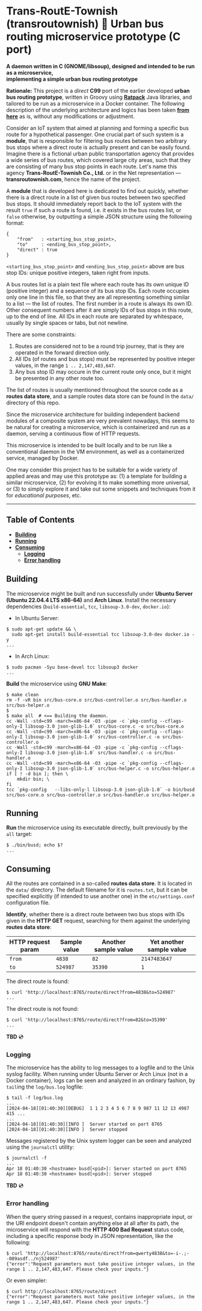 # Trans-RoutE-Townish (transroutownish) :small_orange_diamond: Urban bus routing microservice prototype (C port)

**A daemon written in C (GNOME/libsoup), designed and intended to be run as a microservice,
<br />implementing a simple urban bus routing prototype**

**Rationale:** This project is a *direct* **C99** port of the earlier developed **urban bus routing prototype**, written in Groovy using **[Ratpack](https://ratpack.io "A set of Java libraries for building scalable HTTP applications")** Java libraries, and tailored to be run as a microservice in a Docker container. The following description of the underlying architecture and logics has been taken **[from here](https://github.com/rgolubtsov/transroutownish-proto-bus-groovy)** as is, without any modifications or adjustment.

Consider an IoT system that aimed at planning and forming a specific bus route for a hypothetical passenger. One crucial part of such system is a **module**, that is responsible for filtering bus routes between two arbitrary bus stops where a direct route is actually present and can be easily found. Imagine there is a fictional urban public transportation agency that provides a wide series of bus routes, which covered large city areas, such that they are consisting of many bus stop points in each route. Let's name this agency **Trans-RoutE-Townish Co., Ltd.** or in the Net representation &mdash; **transroutownish.com**, hence the name of the project.

A **module** that is developed here is dedicated to find out quickly, whether there is a direct route in a list of given bus routes between two specified bus stops. It should immediately report back to the IoT system with the result `true` if such a route is found, i.e. it exists in the bus routes list, or `false` otherwise, by outputting a simple JSON structure using the following format:

```
{
    "from"   : <starting_bus_stop_point>,
    "to"     : <ending_bus_stop_point>,
    "direct" : true
}
```

`<starting_bus_stop_point>` and `<ending_bus_stop_point>` above are bus stop IDs: unique positive integers, taken right from inputs.

A bus routes list is a plain text file where each route has its own unique ID (positive integer) and a sequence of its bus stop IDs. Each route occupies only one line in this file, so that they are all representing something similar to a list &mdash; the list of routes. The first number in a route is always its own ID. Other consequent numbers after it are simply IDs of bus stops in this route, up to the end of line. All IDs in each route are separated by whitespace, usually by single spaces or tabs, but not newline.

There are some constraints:
1. Routes are considered not to be a round trip journey, that is they are operated in the forward direction only.
2. All IDs (of routes and bus stops) must be represented by positive integer values, in the range `1 .. 2,147,483,647`.
3. Any bus stop ID may occure in the current route only once, but it might be presented in any other route too.

The list of routes is usually mentioned throughout the source code as a **routes data store**, and a sample routes data store can be found in the `data/` directory of this repo.

Since the microservice architecture for building independent backend modules of a composite system are very prevalent nowadays, this seems to be natural for creating a microservice, which is containerized and run as a daemon, serving a continuous flow of HTTP requests.

This microservice is intended to be built locally and to be run like a conventional daemon in the VM environment, as well as a containerized service, managed by Docker.

One may consider this project has to be suitable for a wide variety of applied areas and may use this prototype as: (1) a template for building a similar microservice, (2) for evolving it to make something more universal, or (3) to simply explore it and take out some snippets and techniques from it for *educational purposes*, etc.

---

## Table of Contents

* **[Building](#building)**
* **[Running](#running)**
* **[Consuming](#consuming)**
  * **[Logging](#logging)**
  * **[Error handling](#error-handling)**

## Building

The microservice might be built and run successfully under **Ubuntu Server (Ubuntu 22.04.4 LTS x86-64)** and **Arch Linux**. Install the necessary dependencies (`build-essential`, `tcc`, `libsoup-3.0-dev`, `docker.io`):

* In Ubuntu Server:

```
$ sudo apt-get update && \
  sudo apt-get install build-essential tcc libsoup-3.0-dev docker.io -y
...
```

* In Arch Linux:

```
$ sudo pacman -Syu base-devel tcc libsoup3 docker
...
```

**Build** the microservice using **GNU Make**:

```
$ make clean
rm -f -vR bin src/bus-core.o src/bus-controller.o src/bus-handler.o src/bus-helper.o
$
$ make all  # <== Building the daemon.
cc -Wall -std=c99 -march=x86-64 -O3 -pipe -c `pkg-config --cflags-only-I libsoup-3.0 json-glib-1.0` src/bus-core.c -o src/bus-core.o
cc -Wall -std=c99 -march=x86-64 -O3 -pipe -c `pkg-config --cflags-only-I libsoup-3.0 json-glib-1.0` src/bus-controller.c -o src/bus-controller.o
cc -Wall -std=c99 -march=x86-64 -O3 -pipe -c `pkg-config --cflags-only-I libsoup-3.0 json-glib-1.0` src/bus-handler.c -o src/bus-handler.o
cc -Wall -std=c99 -march=x86-64 -O3 -pipe -c `pkg-config --cflags-only-I libsoup-3.0 json-glib-1.0` src/bus-helper.c -o src/bus-helper.o
if [ ! -d bin ]; then \
    mkdir bin; \
fi
tcc `pkg-config   --libs-only-l libsoup-3.0 json-glib-1.0` -o bin/busd src/bus-core.o src/bus-controller.o src/bus-handler.o src/bus-helper.o
```

## Running

**Run** the microservice using its executable directly, built previously by the `all` target:

```
$ ./bin/busd; echo $?
...
```

## Consuming

All the routes are contained in a so-called **routes data store**. It is located in the `data/` directory. The default filename for it is `routes.txt`, but it can be specified explicitly (if intended to use another one) in the `etc/settings.conf` configuration file.

**Identify**, whether there is a direct route between two bus stops with IDs given in the **HTTP GET** request, searching for them against the underlying **routes data store**:

HTTP request param | Sample value | Another sample value | Yet another sample value
------------------ | ------------ | -------------------- | ------------------------
`from`             | `4838`       | `82`                 | `2147483647`
`to`               | `524987`     | `35390`              | `1`

The direct route is found:

```
$ curl 'http://localhost:8765/route/direct?from=4838&to=524987'
...
```

The direct route is not found:

```
$ curl 'http://localhost:8765/route/direct?from=82&to=35390'
...
```

**TBD** :cd:

### Logging

The microservice has the ability to log messages to a logfile and to the Unix syslog facility. When running under Ubuntu Server or Arch Linux (not in a Docker container), logs can be seen and analyzed in an ordinary fashion, by `tail`ing the `log/bus.log` logfile:

```
$ tail -f log/bus.log
...
[2024-04-18][01:40:30][DEBUG]  1 1 2 3 4 5 6 7 8 9 987 11 12 13 4987 415 ...
...
[2024-04-18][01:40:30][INFO ]  Server started on port 8765
[2024-04-18][01:40:30][INFO ]  Server stopped
```

Messages registered by the Unix system logger can be seen and analyzed using the `journalctl` utility:

```
$ journalctl -f
...
Apr 18 01:40:30 <hostname> busd[<pid>]: Server started on port 8765
Apr 18 01:40:30 <hostname> busd[<pid>]: Server stopped
```

**TBD** :cd:

### Error handling

When the query string passed in a request, contains inappropriate input, or the URI endpoint doesn't contain anything else at all after its path, the microservice will respond with the **HTTP 400 Bad Request** status code, including a specific response body in JSON representation, like the following:

```
$ curl 'http://localhost:8765/route/direct?from=qwerty4838&to=-i-.;--089asdf../nj524987'
{"error":"Request parameters must take positive integer values, in the range 1 .. 2,147,483,647. Please check your inputs."}
```

Or even simpler:

```
$ curl http://localhost:8765/route/direct
{"error":"Request parameters must take positive integer values, in the range 1 .. 2,147,483,647. Please check your inputs."}
```
